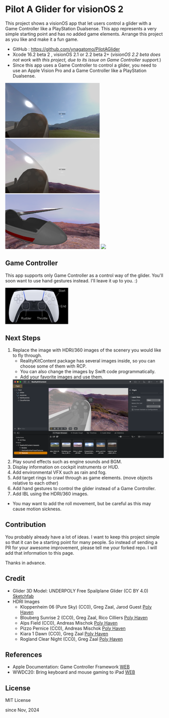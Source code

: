 # Pilot A Glider for visionOS 2

This project shows a visionOS app that let users control a glider with a Game Controller like a PlayStation Dualsense.
This app represents a very simple starting point and has no added game elements.
Arrange this project as you like and make it a fun game.

- GitHub : https://github.com/ynagatomo/PilotAGlider
- Xcode 16.2 beta 2 , visionOS 2.1 or 2.2 beta 2+ (<em>visionOS 2.2 beta does not work with this project, due to its issue on Game Controller support.</em>)
- Since this app uses a Game Controller to control a glider, you need to use an Apple Vision Pro and a Game Controller like a PlayStation Dualsense.

<img src="imgs/gl1.png" width=300> <img src="imgs/gl2.png" width=300> <img src="imgs/gl3.png" width=300>
<img src="imgs/glmv720.gif" width=300>

## Game Controller

This app supports only Game Controller as a control way of the glider.
You'll soon want to use hand gestures instead. I'll leave it up to you. :)

<img src="imgs/gamecontroller.png" width=200>


## Next Steps

1. Replace the image with HDRI/360 images of the scenery you would like to fly through.
    - RealityKitContent package has several images inside, so you can choose some of them with RCP.
    - You can also change the images by Swift code programmatically.
    - Add your favorite images and use them.
    <img src="imgs/rcp.png">
1. Play sound effects such as engine sounds and BGM.
1. Display information on cockpit instruments or HUD.
1. Add environmental VFX such as rain and fog.
1. Add target rings to crawl through as game elements. (move objects relative to each other)
1. Add hand gestures to control the glider instead of a Game Controller.
1. Add IBL using the HDRI/360 images.

* You may want to add the roll movement, but be careful as this may cause motion sickness.

<!--
Example 1: Flying Space Shuttle
<img src="imgs/spaceshutlle.gif">
Example 2: Flying Full-size Space Shuttle
<img src="imgs/fullsizespaceshuttle.gif">
-->

## Contribution

You probably already have a lot of ideas.
I want to keep this project simple so that it can be a starting point for many people.
So instead of sending a PR for your awesome improvement, please tell me your forked repo.
I will add that information to this page.

Thanks in advance.

## Credit

- Glider 3D Model: UNDERPOLY Free Spailplane Glider (CC BY 4.0) [Sketchfab](https://sketchfab.com/3d-models/underpoly-free-sailplane-glider-45ffefc38fcf4e76a9d0c2a4e76262ef)
- HDRI Images
    - Kloppenheim 06 (Pure Sky) (CC0), Greg Zaal, Jarod Guest [Poly Haven](https://polyhaven.com/ja/a/kloppenheim_06_puresky)
    - Blouberg Sunrise 2 (CC0), Greg Zaal, Rico Cilliers [Poly Haven](https://polyhaven.com/ja/a/blouberg_sunrise_2)
    - Alps Field (CC0), Andreas Mischok [Poly Haven](https://polyhaven.com/ja/a/alps_field)
    - Pizzo Pernice (CC0), Andreas Mischok [Poly Haven](https://polyhaven.com/ja/a/pizzo_pernice)
    - Kiara 1 Dawn (CC0), Greg Zaal [Poly Haven](https://polyhaven.com/ja/a/kiara_1_dawn)
    - Rogland Clear Night (CC0), Greg Zaal [Poly Haven](https://polyhaven.com/ja/a/rogland_clear_night)

## References

- Apple Documentation: Game Controller Framework [WEB](https://developer.apple.com/documentation/gamecontroller)
- WWDC20: Bring keyboard and mouse gaming to iPad [WEB](https://developer.apple.com/videos/play/wwdc2020/10617)

<!--
## Change logs

<details>
<summary>click to open</summary>

1. [Nov 10, 2024] xxx

</details>
-->

## License

MIT License

since Nov, 2024
